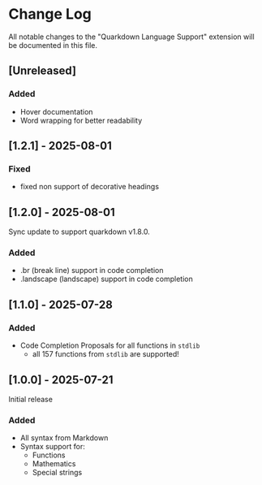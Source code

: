 # Change Log

All notable changes to the "Quarkdown Language Support" extension will be documented in this file.

## [Unreleased]

### Added

- Hover documentation
- Word wrapping for better readability

## [1.2.1] - 2025-08-01

### Fixed

- fixed non support of decorative headings

## [1.2.0] - 2025-08-01

Sync update to support quarkdown v1.8.0.

### Added

- .br (break line) support in code completion
- .landscape (landscape) support in code completion

## [1.1.0] - 2025-07-28

### Added

- Code Completion Proposals for all functions in `stdlib`
  - all 157 functions from `stdlib` are supported!

## [1.0.0] - 2025-07-21

Initial release

### Added

- All syntax from Markdown
- Syntax support for:
  - Functions
  - Mathematics
  - Special strings